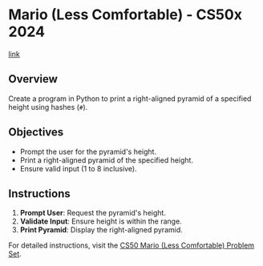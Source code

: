 # Mario (Less Comfortable) - CS50x 2024
[link](https://cs50.harvard.edu/x/2024/psets/6/mario/less/)

## Overview
Create a program in Python to print a right-aligned pyramid of a specified height using hashes (`#`).

## Objectives
- Prompt the user for the pyramid's height.
- Print a right-aligned pyramid of the specified height.
- Ensure valid input (1 to 8 inclusive).

## Instructions
1. **Prompt User**: Request the pyramid's height.
2. **Validate Input**: Ensure height is within the range.
3. **Print Pyramid**: Display the right-aligned pyramid.

For detailed instructions, visit the [CS50 Mario (Less Comfortable) Problem Set](https://cs50.harvard.edu/x/2024/psets/6/mario/less/).